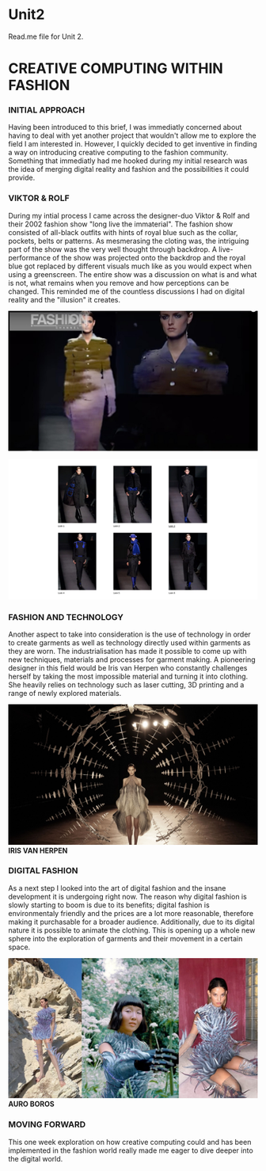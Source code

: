 # Unit2
Read.me file for Unit 2.
# CREATIVE COMPUTING WITHIN FASHION

### INITIAL APPROACH

Having been introduced to this brief, I was immediatly concerned about having to deal with yet another project that wouldn't allow me to explore the field I am interested in. However, I quickly decided to get inventive in finding a way on introducing creative computing to the fashion community. Something that immediatly had me hooked during my initial research was the idea of merging digital reality and fashion and the possibilities it could provide.

### VIKTOR & ROLF

During my intial process I came across the designer-duo Viktor & Rolf and their 2002 fashion show "long live the immaterial". The fashion show consisted of all-black outfits with hints of royal blue such as the collar, pockets, belts or patterns. As mesmerasing the cloting was, the intriguing part of the show was the very well thought through backdrop. A live-performance of the show was projected onto the backdrop and the royal blue got replaced by different visuals much like as you would expect when using a greenscreen. The entire show was a discussion on what is and what is not, what remains when you remove and how perceptions can be changed. This reminded me of the countless discussions I had on digital reality and the "illusion" it creates.


[![IMAGE ALT TEXT](picture5.jpg)](https://www.youtube.com/watch?v=mMBpRmIivUA)

![ ](picture6.jpg)

### FASHION AND TECHNOLOGY
Another aspect to take into consideration is the use of technology in order to create garments as well as technology directly used within garments as they are worn. The industrialisation has made it possible to come up with new techniques, materials and processes for garment making. A pioneering designer in this field would be Iris van Herpen who constantly challenges herself by taking the most impossible material and turning it into clothing. She heavily relies on technology such as laser cutting, 3D printing and a range of newly explored materials.

![ ](picture8.jpg)
**IRIS VAN HERPEN**

### DIGITAL FASHION
As a next step I looked into the art of digital fashion and the insane development it is undergoing right now. The reason why digital fashion is slowly starting to boom is due to its benefits; digital fashion is environmentaly friendly and the prices are a lot more reasonable, therefore making it purchasable for a broader audience. Additionally, due to its digital nature it is possible to animate the clothing. This is opening up a whole new sphere into the exploration of garments and their movement in a certain space.


![ ](picture7.jpg)
**AURO BOROS**

### MOVING FORWARD
This one week exploration on how creative computing could and has been implemented in the fashion world really made me eager to dive deeper into the digital world.


